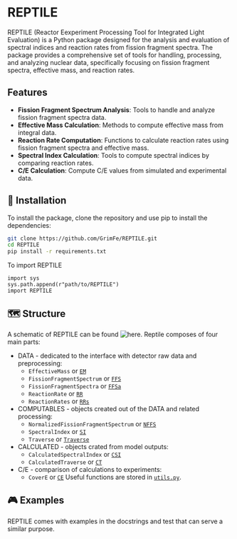 # REPTILE 

REPTILE (Reactor Eexperiment Processing Tool for Integrated Light Evaluation) is a Python package designed for the analysis and evaluation of spectral indices and reaction rates from fission fragment spectra. The package provides a comprehensive set of tools for handling, processing, and analyzing nuclear data, specifically focusing on fission fragment spectra, effective mass, and reaction rates.

## Features

- **Fission Fragment Spectrum Analysis**: Tools to handle and analyze fission fragment spectra data.
- **Effective Mass Calculation**: Methods to compute effective mass from integral data.
- **Reaction Rate Computation**: Functions to calculate reaction rates using fission fragment spectra and effective mass.
- **Spectral Index Calculation**: Tools to compute spectral indices by comparing reaction rates.
- **C/E Calculation**: Compute C/E values from simulated and experimental data.

## 🔧 Installation

To install the package, clone the repository and use pip to install the dependencies:
```sh
git clone https://github.com/GrimFe/REPTILE.git
cd REPTILE
pip install -r requirements.txt
```

To import REPTILE
```
import sys
sys.path.append(r"path/to/REPTILE")
import REPTILE
```
## 🗺️ Structure

A schematic of REPTILE can be found ![here](https://github.com/GrimFe/REPTILE/tree/main/img/Structure.jpg). Reptile composes of four main parts:
* DATA - dedicated to the interface with detector raw data and preprocessing:
   - `EffectiveMass` or [`EM`](https://github.com/GrimFe/REPTILE/tree/main/REPTILE/EffectiveMass.py)
   - `FissionFragmentSpectrum` or [`FFS`](https://github.com/GrimFe/REPTILE/tree/main/REPTILE/FisionFragmentSpectrum.py)
   - `FissionFragmentSpectra` or [`FFSa`](https://github.com/GrimFe/REPTILE/tree/main/REPTILE/FisionFragmentSpectrum.py)
   - `ReactionRate` or [`RR`](https://github.com/GrimFe/REPTILE/tree/main/REPTILE/ReactionRate.py)
   - `ReactionRates` or [`RRs`](https://github.com/GrimFe/REPTILE/tree/main/REPTILE/ReactionRates.py)
* COMPUTABLES - objects created out of the DATA and related processing:
  - `NormalizedFissionFragmentSpectrum` or [`NFFS`](https://github.com/GrimFe/REPTILE/tree/main/REPTILE/Computables.py)
  - `SpectralIndex` or [`SI`](https://github.com/GrimFe/REPTILE/tree/main/REPTILE/Computables.py)
  - `Traverse` or [`Traverse`](https://github.com/GrimFe/REPTILE/tree/main/REPTILE/Computables.py)
* CALCULATED - objects crated from model outputs:
  - `CalculatedSpectralIndex` or [`CSI`](https://github.com/GrimFe/REPTILE/tree/main/REPTILE/Calculated.py)
  - `CalculatedTraverse` or [`CT`](https://github.com/GrimFe/REPTILE/tree/main/REPTILE/Calculated.py)
* C/E - comparison of calculations to experiments:
  - `CoverE` or [`CE`](https://github.com/GrimFe/REPTILE/tree/main/REPTILE/CoverE.py)
 Useful functions are stored in [`utils.py`](https://github.com/GrimFe/REPTILE/tree/main/REPTILE/utils.py).

## 🎮 Examples

REPTILE comes with examples in the docstrings and test that can serve a similar purpose.
